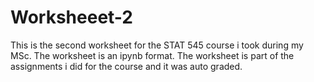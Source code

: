 # Worksheeet-2
This is the second worksheet for the STAT 545 course i took during my MSc. The worksheet is an ipynb format. The worksheet is part of the assignments i did for the course and it was auto graded.

